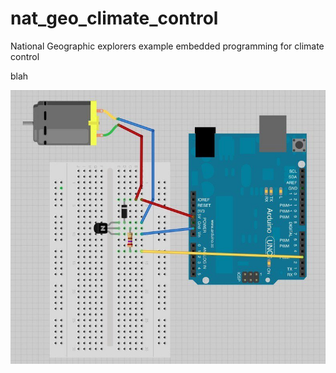 # nat_geo_climate_control
National Geographic explorers example embedded programming for climate control

blah


![Alt text](/arduino_breadboard.jpg?raw=true)
